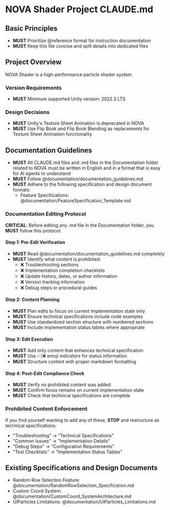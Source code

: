 # NOVA Shader Project CLAUDE.md

<!-- This file contains project-specific instructions for Claude Code -->

## Basic Principles

- **MUST** Prioritize @reference format for instruction documentation
- **MUST** Keep this file concise and split details into dedicated files

## Project Overview

NOVA Shader is a high-performance particle shader system.

### Version Requirements
- **MUST** Minimum supported Unity version: 2022.3 LTS

### Design Decisions
- **MUST** Unity's Texture Sheet Animation is deprecated in NOVA
- **MUST** Use Flip Book and Flip Book Blending as replacements for Texture Sheet Animation functionality

## Documentation Guidelines

- **MUST** All CLAUDE.md files and .md files in the Documentation folder related to NOVA must be written in English and in a format that is easy for AI agents to understand
- **MUST** Follow @documentation/documentation_guidelines.md
- **MUST** Adhere to the following specification and design document formats:
  - Feature Specifications: @documentation/FeatureSpecification_Template.md

### Documentation Editing Protocol

**CRITICAL**: Before editing any .md file in the Documentation folder, you **MUST** follow this protocol:

#### Step 1: Pre-Edit Verification
- **MUST** Read @documentation/documentation_guidelines.md completely
- **MUST** Identify what content is prohibited:
  - ❌ Troubleshooting sections
  - ❌ Implementation completion checklists  
  - ❌ Update history, dates, or author information
  - ❌ Version tracking information
  - ❌ Debug steps or procedural guides

#### Step 2: Content Planning
- **MUST** Plan edits to focus on current implementation state only
- **MUST** Ensure technical specifications include code examples
- **MUST** Use standardized section structure with numbered sections
- **MUST** Include implementation status tables where appropriate

#### Step 3: Edit Execution
- **MUST** Add only content that enhances technical specification
- **MUST** Use ✅/❌ emoji indicators for status information
- **MUST** Structure content with proper markdown formatting

#### Step 4: Post-Edit Compliance Check
- **MUST** Verify no prohibited content was added
- **MUST** Confirm focus remains on current implementation state
- **MUST** Check that technical specifications are complete

### Prohibited Content Enforcement

If you find yourself wanting to add any of these, **STOP** and restructure as technical specifications:
- "Troubleshooting" → "Technical Specifications"
- "Common Issues" → "Implementation Details"  
- "Debug Steps" → "Configuration Requirements"
- "Test Checklists" → "Implementation Status Tables"

## Existing Specifications and Design Documents

- Random Row Selection Feature: @documentation/RandomRowSelection_Specification.md
- Custom Coord System: @documentation/CustomCoord_SystemArchitecture.md
- UIParticles Limitations: @documentation/UIParticles_Limitations.md